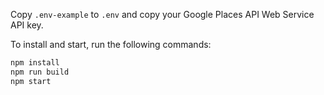Copy `.env-example` to `.env` and copy your Google Places API Web Service API key.

To install and start, run the following commands:

```sh
npm install
npm run build
npm start
```